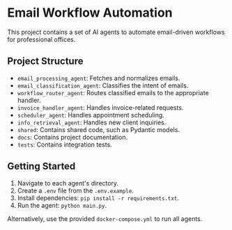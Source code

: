 # Email Workflow Automation

This project contains a set of AI agents to automate email-driven workflows for professional offices.

## Project Structure

- `email_processing_agent`: Fetches and normalizes emails.
- `email_classification_agent`: Classifies the intent of emails.
- `workflow_router_agent`: Routes classified emails to the appropriate handler.
- `invoice_handler_agent`: Handles invoice-related requests.
- `scheduler_agent`: Handles appointment scheduling.
- `info_retrieval_agent`: Handles new client inquiries.
- `shared`: Contains shared code, such as Pydantic models.
- `docs`: Contains project documentation.
- `tests`: Contains integration tests.

## Getting Started

1.  Navigate to each agent's directory.
2.  Create a `.env` file from the `.env.example`.
3.  Install dependencies: `pip install -r requirements.txt`.
4.  Run the agent: `python main.py`.

Alternatively, use the provided `docker-compose.yml` to run all agents.
